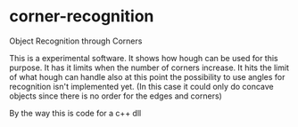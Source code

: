 # corner-recognition
Object Recognition through Corners

This is a experimental software. It shows how hough can be used for this purpose. 
It has it limits when the number of  corners increase. It hits the limit of what hough can handle also at this point the possibility to use angles for recognition isn't implemented yet. 
(In this case it could only do concave objects since there is no order for the edges and corners)

By the way this is code for a c++ dll
